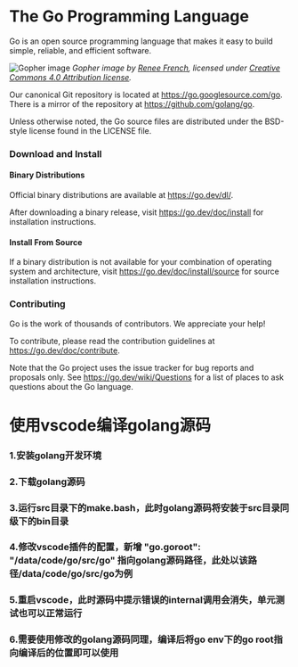 # The Go Programming Language

Go is an open source programming language that makes it easy to build simple,
reliable, and efficient software.

![Gopher image](https://golang.org/doc/gopher/fiveyears.jpg)
*Gopher image by [Renee French][rf], licensed under [Creative Commons 4.0 Attribution license][cc4-by].*

Our canonical Git repository is located at https://go.googlesource.com/go.
There is a mirror of the repository at https://github.com/golang/go.

Unless otherwise noted, the Go source files are distributed under the
BSD-style license found in the LICENSE file.

### Download and Install

#### Binary Distributions

Official binary distributions are available at https://go.dev/dl/.

After downloading a binary release, visit https://go.dev/doc/install
for installation instructions.

#### Install From Source

If a binary distribution is not available for your combination of
operating system and architecture, visit
https://go.dev/doc/install/source
for source installation instructions.

### Contributing

Go is the work of thousands of contributors. We appreciate your help!

To contribute, please read the contribution guidelines at https://go.dev/doc/contribute.

Note that the Go project uses the issue tracker for bug reports and
proposals only. See https://go.dev/wiki/Questions for a list of
places to ask questions about the Go language.

[rf]: https://reneefrench.blogspot.com/
[cc4-by]: https://creativecommons.org/licenses/by/4.0/

# 使用vscode编译golang源码
### 1.安装golang开发环境
### 2.下载golang源码
### 3.运行src目录下的make.bash，此时golang源码将安装于src目录同级下的bin目录
### 4.修改vscode插件的配置，新增 "go.goroot": "/data/code/go/src/go" 指向golang源码路径，此处以该路径/data/code/go/src/go为例
### 5.重启vscode，此时源码中提示错误的internal调用会消失，单元测试也可以正常运行
### 6.需要使用修改的golang源码同理，编译后将go env下的go root指向编译后的位置即可以使用